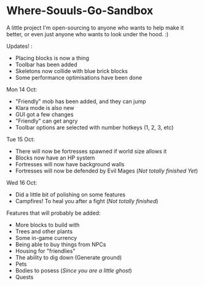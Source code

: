 # Where-Souuls-Go-Sandbox
 A little project I'm open-sourcing to anyone who wants to help make it better, or even just anyone who wants to look under the hood. :)

 Updates! :
   - Placing blocks is now a thing
   - Toolbar has been added
   - Skeletons now collide with blue brick blocks
   - Some performance optimisations have been done

Mon 14 Oct:
   - "Friendly" mob has been added, and they can jump
   - Klara mode is also new
   - GUI got a few changes
   - "Friendly" can get angry
   - Toolbar options are selected with number hotkeys (1, 2, 3, etc)
   
   
Tue 15 Oct:
   - There will now be fortresses spawned if world size allows it
   - Blocks now have an HP system 
   - Fortresses will now have background walls
   - Fortresses will now be defended by Evil Mages (*Not totally finished Yet*)

Wed 16 Oct:
   - Did a little bit of polishing on some features
   - Campfires! To heal you after a fight (*Not totally finished*)





Features that will probably be added:
   - More blocks to build with
   - Trees and other plants
   - Some in-game currency
   - Being able to buy things from NPCs
   - Housing for "friendlies"
   - The ability to dig down (Generate ground)
   - Pets
   - Bodies to posess (*Since you are a little ghost*)
   - Quests
